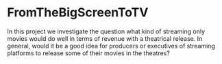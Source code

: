 # FromTheBigScreenToTV
In this project we investigate the question what kind of streaming only movies would do well in terms of revenue with a theatrical release. In general, would it be a good idea for producers or executives of streaming platforms to release some of their movies in the theatres?
